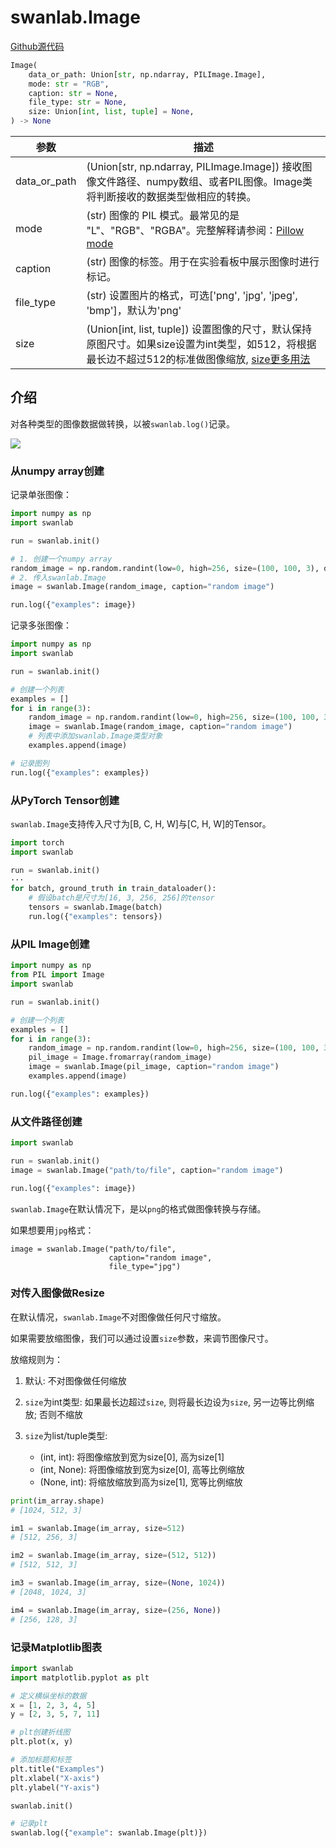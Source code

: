 # swanlab.Image

[Github源代码](https://github.com/SwanHubX/SwanLab/blob/main/swanlab/data/modules/image.py)

```python
Image(
    data_or_path: Union[str, np.ndarray, PILImage.Image],
    mode: str = "RGB",
    caption: str = None,
    file_type: str = None,
    size: Union[int, list, tuple] = None,
) -> None
```

| 参数        | 描述                                                                                                                                                                   |
|-----------|----------------------------------------------------------------------------------------------------------------------------------------------------------------------|
| data_or_path | (Union[str, np.ndarray, PILImage.Image]) 接收图像文件路径、numpy数组、或者PIL图像。Image类将判断接收的数据类型做相应的转换。                                      |
| mode      | (str) 图像的 PIL 模式。最常见的是 "L"、"RGB"、"RGBA"。完整解释请参阅：[Pillow mode](https://pillow.readthedocs.io/en/stable/handbook/concepts.html#modes)                         |
| caption   | (str) 图像的标签。用于在实验看板中展示图像时进行标记。                                                                                                                 |
| file_type | (str) 设置图片的格式，可选['png', 'jpg', 'jpeg', 'bmp']，默认为'png'                                                                                                   |
| size      | (Union[int, list, tuple]) 设置图像的尺寸，默认保持原图尺寸。如果size设置为int类型，如512，将根据最长边不超过512的标准做图像缩放, [size更多用法](#对传入图像做resize)|


## 介绍

对各种类型的图像数据做转换，以被`swanlab.log()`记录。

![](/assets/media-image-1.jpg)

### 从numpy array创建

记录单张图像：

```python
import numpy as np
import swanlab

run = swanlab.init()

# 1. 创建一个numpy array
random_image = np.random.randint(low=0, high=256, size=(100, 100, 3), dtype=np.uint8)
# 2. 传入swanlab.Image
image = swanlab.Image(random_image, caption="random image")

run.log({"examples": image})
```

记录多张图像：

```python
import numpy as np
import swanlab

run = swanlab.init()

# 创建一个列表
examples = []
for i in range(3):
    random_image = np.random.randint(low=0, high=256, size=(100, 100, 3), dtype=np.uint8)
    image = swanlab.Image(random_image, caption="random image")
    # 列表中添加swanlab.Image类型对象
    examples.append(image)

# 记录图列
run.log({"examples": examples})
```

### 从PyTorch Tensor创建

`swanlab.Image`支持传入尺寸为[B, C, H, W]与[C, H, W]的Tensor。

```python
import torch
import swanlab

run = swanlab.init()
···
for batch, ground_truth in train_dataloader():
    # 假设batch是尺寸为[16, 3, 256, 256]的tensor
    tensors = swanlab.Image(batch)
    run.log({"examples": tensors})
```


### 从PIL Image创建

```python
import numpy as np
from PIL import Image
import swanlab

run = swanlab.init()

# 创建一个列表
examples = []
for i in range(3):
    random_image = np.random.randint(low=0, high=256, size=(100, 100, 3), dtype=np.uint8)
    pil_image = Image.fromarray(random_image)
    image = swanlab.Image(pil_image, caption="random image")
    examples.append(image)

run.log({"examples": examples})
```

### 从文件路径创建

```python
import swanlab

run = swanlab.init()
image = swanlab.Image("path/to/file", caption="random image")

run.log({"examples": image})
```

`swanlab.Image`在默认情况下，是以`png`的格式做图像转换与存储。

如果想要用`jpg`格式：

```python{3}
image = swanlab.Image("path/to/file",
                      caption="random image",
                      file_type="jpg")
```

### 对传入图像做Resize

在默认情况，`swanlab.Image`不对图像做任何尺寸缩放。  

如果需要放缩图像，我们可以通过设置`size`参数，来调节图像尺寸。

放缩规则为：  

1. 默认: 不对图像做任何缩放

2. `size`为int类型: 如果最长边超过`size`, 则将最长边设为`size`, 另一边等比例缩放; 否则不缩放

3. `size`为list/tuple类型: 

    - (int, int): 将图像缩放到宽为size[0], 高为size[1]
    - (int, None): 将图像缩放到宽为size[0], 高等比例缩放
    - (None, int): 将缩放缩放到高为size[1], 宽等比例缩放

```python
print(im_array.shape)
# [1024, 512, 3]

im1 = swanlab.Image(im_array, size=512)
# [512, 256, 3]

im2 = swanlab.Image(im_array, size=(512, 512))
# [512, 512, 3]

im3 = swanlab.Image(im_array, size=(None, 1024))
# [2048, 1024, 3]

im4 = swanlab.Image(im_array, size=(256, None))
# [256, 128, 3]
```

### 记录Matplotlib图表

```python
import swanlab
import matplotlib.pyplot as plt

# 定义横纵坐标的数据
x = [1, 2, 3, 4, 5]
y = [2, 3, 5, 7, 11]

# plt创建折线图
plt.plot(x, y)

# 添加标题和标签
plt.title("Examples")
plt.xlabel("X-axis")
plt.ylabel("Y-axis")

swanlab.init()

# 记录plt
swanlab.log({"example": swanlab.Image(plt)})
```